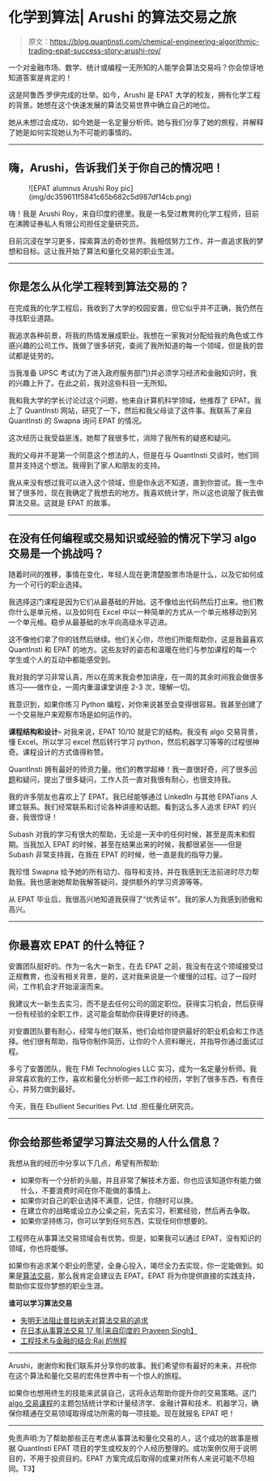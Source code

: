 # 化学到算法| Arushi 的算法交易之旅

> 原文：<https://blog.quantinsti.com/chemical-engineering-algorithmic-trading-epat-success-story-arushi-roy/>

一个对金融市场、数学、统计或编程一无所知的人能学会算法交易吗？你会惊讶地知道答案是肯定的！

这是阿鲁西·罗伊完成的壮举。如今，Arushi 是 EPAT 大学的校友，拥有化学工程的背景。她想在这个快速发展的算法交易世界中确立自己的地位。

她从未想过会成功，如今她是一名定量分析师。她与我们分享了她的旅程，并解释了她是如何实现她认为不可能的事情的。

* * *

## 嗨，Arushi，告诉我们关于你自己的情况吧！

<figure class="kg-card kg-image-card">![EPAT alumnus Arushi Roy pic](img/dc359611f5841c65b682c5d987df14cb.png)</figure>

嗨！我是 Arushi Roy，来自印度的德里。我是一名受过教育的化学工程师，目前在沸腾证券私人有限公司担任定量研究员。

目前沉浸在学习更多，探索算法的奇妙世界。我相信努力工作，并一直追求我的梦想和目标。这让我开始了算法和量化交易的职业生涯。

* * *

## 你是怎么从化学工程转到算法交易的？

在完成我的化学工程后，我收到了大学的校园安置，但它似乎并不正确，我仍然在寻找职业道路。

我追求各种前景，将我的热情发展成职业。我想在一家我对分配给我的角色或工作感兴趣的公司工作。我做了很多研究，查阅了我所知道的每一个领域，但是我的尝试都是徒劳的。

当我准备 UPSC 考试(为了进入政府服务部门)并必须学习经济和金融知识时，我的兴趣上升了。在此之前，我对这些科目一无所知。

我和我大学的学长讨论过这个问题，他来自计算机科学领域，他推荐了 EPAT。我上了 QuantInsti 网站，研究了一下，然后和我父母谈了这件事。我联系了来自 QuantInsti 的 Swapna 询问 EPAT 的情况。

这次经历让我受益匪浅，她帮了我很多忙，消除了我所有的疑惑和疑问。

我的父母并不是第一个同意这个想法的人，但是在与 QuantInsti 交谈时，他们同意并支持这个想法。我得到了家人和朋友的支持。

我从来没有想过我可以进入这个领域，但是你永远不知道，直到你尝试。我一生中冒了很多险，现在我确定了我想去的地方。我喜欢统计学，所以这也说服了我去做算法交易。这就是 EPAT 的故事。

* * *

## 在没有任何编程或交易知识或经验的情况下学习 algo 交易是一个挑战吗？

随着时间的推移，事情在变化，年轻人现在更清楚股票市场是什么，以及它如何成为一个可行的职业选择。

我选择这门课程是因为它们从最基础的开始。这不像给出代码然后打出来。他们教你什么是单元格，以及如何在 Excel 中以一种简单的方式从一个单元格移动到另一个单元格。稳步从最基础的水平向高级水平迈进。

这不像他们拿了你的钱然后继续。他们关心你，尽他们所能帮助你，这是我最喜欢 QuantInsti 和 EPAT 的地方。这些友好的姿态和温暖在他们与参加课程的每一个学生或个人的互动中都能感受到。

我对我的学习非常认真，所以在周末我会参加讲座，在一周的其余时间我会做很多练习——做作业，一周内重温课堂讲座 2-3 次，理解一切。

我意识到，如果你练习 Python 编程，对你来说甚至会变得很容易。我甚至创建了一个交易账户来观察市场是如何运作的。

**课程结构和设计-** 对我来说，EPAT 10/10 就是它的结构。我没有 algo 交易背景，懂 Excel。所以学习 excel 然后转行学习 python，然后机器学习等等的过程很神奇。课程设计的方式值得称赞。

QuantInsti 拥有最好的师资力量。他们的教学超棒！我一直很好奇，问了很多[问题](https://quantra.quantinsti.com/course/quant-interview-questions-preparation)和疑问，提出了很多疑问，工作人员一直对我很有耐心，也很支持我。

我的许多朋友也喜欢上了 EPAT。我已经能够通过 LinkedIn 与其他 EPATians 人建立联系。我们经常联系和讨论各种讲座和话题。看到这么多人追求 EPAT 的兴奋，我很惊讶！

Subash 对我的学习有很大的帮助，无论是一天中的任何时候，甚至是周末和假期。当我加入 EPAT 的时候，甚至在结果出来的时候，我都很紧张——但是 Subash 非常支持我，在我在 EPAT 的时候，他一直是我的指导力量。

我珍惜 Swapna 给予她的所有动力、指导和支持，并在我感到无法前进时尽力帮助我。我也感谢她帮助我解答疑问，提供额外的学习资源等等。

从 EPAT 毕业后，我很高兴地知道我获得了“优秀证书”。我的家人为我感到骄傲和高兴。

* * *

## 你最喜欢 EPAT 的什么特征？

安置团队挺好的。作为一名大一新生，在去 EPAT 之前，我没有在这个领域接受过正规教育，也没有相关背景，是的，这对我来说是一个缓慢的过程。过了一段时间，工作机会才开始滚滚而来。

我建议大一新生去实习，而不是去任何公司的固定职位。获得实习机会，然后获得一份有经验的全职工作，这可能会帮助你获得更好的待遇。

对安置团队要有耐心，经常与他们联系，他们会给你提供最好的职业机会和工作选择。他们很有帮助，指导你制作简历，让你的个人资料曝光，并指导你通过面试过程。

多亏了安置团队，我在 FMI Technologies LLC 实习，成为一名定量分析师。我非常喜欢我的工作，喜欢和量化分析师一起工作的经历，学到了很多东西，有责任心，并努力做到最好。

今天，我在 Ebullient Securities Pvt. Ltd .担任量化研究员。

* * *

## 你会给那些希望学习算法交易的人什么信息？

我想从我的经历中分享以下几点，希望有所帮助:

*   如果你有一个分析的头脑，并且非常了解技术方面，你也应该知道你有能力做什么，不要浪费时间在你不能做的事情上。
*   如果你对自己的职业选择不满意，记住，你随时可以换。
*   在建立你的战略或设立办公桌之前，先去实习，积累经验，然后再去争取。
*   如果你坚持练习，你可以学到任何东西，实现任何你想要的。

工程师在从事算法交易领域会有优势。但是，如果我可以通过 EPAT，没有知识的领域，你也将能够。

如果你有追求某个职业的愿望，全身心投入，竭尽全力去实现，你一定能做到。如果是[算法交易](https://quantra.quantinsti.com/course/getting-started-with-algorithmic-trading)，那么我肯定会建议去 EPAT。EPAT 将为你提供直接的实践支持，帮助你实现你梦想的职业生涯。

**谁可以学习算法交易**

*   [失明无法阻止普拉纳夫对算法交易的追求](/blindness-algorithmic-trading-epat-success-story-pranav-lal/)
*   [在日本从事算法交易 17 年|来自印度的 Praveen Singh】](/information-technology-investment-banking-algo-trading-epat-success-story-praveens-story/)
*   [工程技术与金融的结合:Raj 的旅程](/engineering-algorithmic-trading-epat-success-story-raj-mahajan/)

* * *

Arushi，谢谢你和我们联系并分享你的故事。我们希望你有最好的未来，并祝你在这个算法和量化交易的宏伟世界中有一个惊人的旅程。

如果你也想用终生的技能来武装自己，这将永远帮助你提升你的交易策略。这门 [algo 交易课程](https://www.quantinsti.com/epat)的主题包括统计学和计量经济学、金融计算和技术、机器学习，确保你精通在交易领域取得成功所需的每一项技能。现在就报名 EPAT 吧！

* * *

免责声明:为了帮助那些正在考虑从事算法和量化交易的人，这个成功的故事是根据 QuantInsti EPAT 项目的学生或校友的个人经历整理的。成功案例仅用于说明目的，不用于投资目的。EPAT 方案完成后取得的成果对所有人来说可能不尽相同。T3】